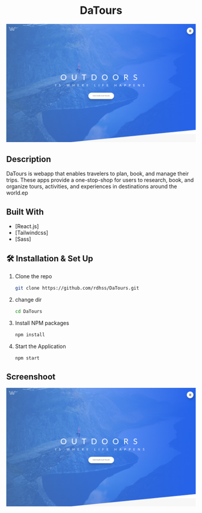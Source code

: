 <h1 align="center">
  DaTours
</h1>
<div align="center">
  <img alt="Logo" src="./src/images/readme.png" />
</div>


## Description

DaTours is webapp that enables travelers to plan, book, and manage their trips. These apps provide a one-stop-shop for users to research, book, and organize tours, activities, and experiences in destinations around the world.ep

## Built With

- [React.js]
- [Tailwindcss]
- [Sass]

## 🛠 Installation & Set Up

1. Clone the repo
   ```sh
   git clone https://github.com/rdhss/DaTours.git
   ```
1. change dir
   ```sh
   cd DaTours
   ```
2. Install NPM packages
   ```sh
   npm install
   ```
3. Start the Application
   ```sh
   npm start
   ```

## Screenshoot

<div align="center">
  <img alt="Logo" src="./src/images/readme.png" />
</div>

